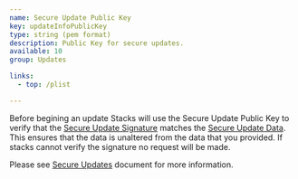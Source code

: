 ```yaml
---
name: Secure Update Public Key
key: updateInfoPublicKey
type: string (pem format)
description: Public Key for secure updates.
available: 10
group: Updates

links:
  - top: /plist

---
```


Before begining an update Stacks will use the Secure Update Public Key to verify that the [Secure Update Signature](../updateInfoSignature) matches the [Secure Update Data](../updateInfo). This ensures that the data is unaltered from the data that you provided.  If stacks cannot verify the signature no request will be made.

Please see [Secure Updates](https://github.com/yourhead/s3/blob/master/secure_stack_API/README.md) document for more information.